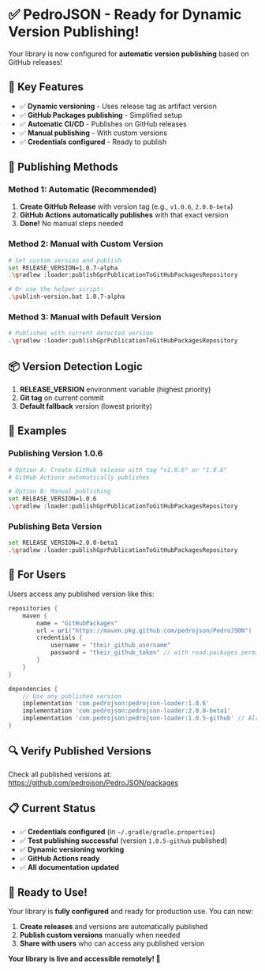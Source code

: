 # ✅ PedroJSON - Ready for Dynamic Version Publishing!

Your library is now configured for **automatic version publishing** based on GitHub releases!

## 🎯 Key Features

- ✅ **Dynamic versioning** - Uses release tag as artifact version
- ✅ **GitHub Packages publishing** - Simplified setup
- ✅ **Automatic CI/CD** - Publishes on GitHub releases
- ✅ **Manual publishing** - With custom versions
- ✅ **Credentials configured** - Ready to publish

## 🚀 Publishing Methods

### Method 1: Automatic (Recommended)
1. **Create GitHub Release** with version tag (e.g., `v1.0.6`, `2.0.0-beta`)
2. **GitHub Actions automatically publishes** with that exact version
3. **Done!** No manual steps needed

### Method 2: Manual with Custom Version
```bash
# Set custom version and publish
set RELEASE_VERSION=1.0.7-alpha
.\gradlew :loader:publishGprPublicationToGitHubPackagesRepository

# Or use the helper script:
.\publish-version.bat 1.0.7-alpha
```

### Method 3: Manual with Default Version
```bash
# Publishes with current detected version
.\gradlew :loader:publishGprPublicationToGitHubPackagesRepository
```

## 📦 Version Detection Logic

1. **RELEASE_VERSION** environment variable (highest priority)
2. **Git tag** on current commit 
3. **Default fallback** version (lowest priority)

## 🎯 Examples

### Publishing Version 1.0.6
```bash
# Option A: Create GitHub release with tag "v1.0.6" or "1.0.6"
# GitHub Actions automatically publishes

# Option B: Manual publishing
set RELEASE_VERSION=1.0.6
.\gradlew :loader:publishGprPublicationToGitHubPackagesRepository
```

### Publishing Beta Version
```bash
set RELEASE_VERSION=2.0.0-beta1
.\gradlew :loader:publishGprPublicationToGitHubPackagesRepository
```

## 👥 For Users

Users access any published version like this:

```gradle
repositories {
    maven {
        name = "GitHubPackages"
        url = uri("https://maven.pkg.github.com/pedrojson/PedroJSON")
        credentials {
            username = "their_github_username"
            password = "their_github_token" // with read:packages permission
        }
    }
}

dependencies {
    // Use any published version
    implementation 'com.pedrojson:pedrojson-loader:1.0.6'
    implementation 'com.pedrojson:pedrojson-loader:2.0.0-beta1'
    implementation 'com.pedrojson:pedrojson-loader:1.0.5-github' // Already published!
}
```

## 🔍 Verify Published Versions

Check all published versions at:
https://github.com/pedrojson/PedroJSON/packages

## 📋 Current Status

- ✅ **Credentials configured** (in `~/.gradle/gradle.properties`)
- ✅ **Test publishing successful** (version `1.0.5-github` published)
- ✅ **Dynamic versioning working**
- ✅ **GitHub Actions ready**
- ✅ **All documentation updated**

## 🎊 Ready to Use!

Your library is **fully configured** and ready for production use. You can now:

1. **Create releases** and versions are automatically published
2. **Publish custom versions** manually when needed
3. **Share with users** who can access any published version

**Your library is live and accessible remotely! 🎉**
